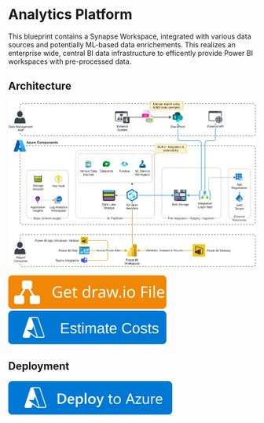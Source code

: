 ﻿# Analytics Platform
This blueprint contains a Synapse Workspace, integrated with various data sources and potentially ML-based data enrichements. This realizes an enterprise wide, central BI data infrastructure to efficently provide Power BI workspaces with pre-processed data.

## Architecture
![Architecture](./Architecture.png)

[![Get draw.io File](https://github.com/garaio/AzureRecipes/raw/master/Resources/getdrawiobutton.svg?sanitize=true)](./Architecture.drawio)
[![Estimate](https://github.com/garaio/AzureRecipes/raw/master/Resources/estimatebutton.svg?sanitize=true)](https://azure.com/e/d721cad6f94740d19da7de8795bd6ecc)

## Deployment
[![Deploy to Azure](https://github.com/garaio/AzureRecipes/raw/master/Resources/deploybutton.svg?sanitize=true)](https://portal.azure.com/#create/Microsoft.Template/uri/https%3A%2F%2Fraw.githubusercontent.com%2Fgaraio%2FAzureRecipes%2Fmaster%2FBlueprints%2Fanalytics-platform%2Fazuredeploy.bicep)